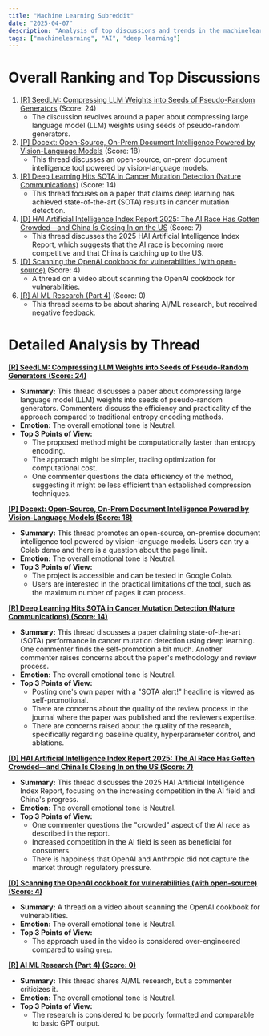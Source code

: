 ```yaml
---
title: "Machine Learning Subreddit"
date: "2025-04-07"
description: "Analysis of top discussions and trends in the machinelearning subreddit"
tags: ["machinelearning", "AI", "deep learning"]
---
```


# Overall Ranking and Top Discussions
1.  [[R] SeedLM: Compressing LLM Weights into Seeds of Pseudo-Random Generators](https://arxiv.org/abs/2410.10714) (Score: 24)
    *   The discussion revolves around a paper about compressing large language model (LLM) weights using seeds of pseudo-random generators.
2.  [[P] Docext: Open-Source, On-Prem Document Intelligence Powered by Vision-Language Models](https://www.reddit.com/r/MachineLearning/comments/1jtjw2b/p_docext_opensource_onprem_document_intelligence/) (Score: 18)
    *   This thread discusses an open-source, on-prem document intelligence tool powered by vision-language models.
3.  [[R] Deep Learning Hits SOTA in Cancer Mutation Detection (Nature Communications)](https://www.reddit.com/r/MachineLearning/comments/1jtfhwo/r_deep_learning_hits_sota_in_cancer_mutation/) (Score: 14)
    *   This thread focuses on a paper that claims deep learning has achieved state-of-the-art (SOTA) results in cancer mutation detection.
4.  [[D] HAI Artificial Intelligence Index Report 2025: The AI Race Has Gotten Crowded—and China Is Closing In on the US](https://www.reddit.com/r/MachineLearning/comments/1jtoegy/d_hai_artificial_intelligence_index_report_2025/) (Score: 7)
    *   This thread discusses the 2025 HAI Artificial Intelligence Index Report, which suggests that the AI race is becoming more competitive and that China is catching up to the US.
5.  [[D] Scanning the OpenAI cookbook for vulnerabilities (with open-source)](https://www.youtube.com/watch?v=jkPxR1eMy1o&t=1s) (Score: 4)
    *   A thread on a video about scanning the OpenAI cookbook for vulnerabilities.
6.  [[R] AI ML Research (Part 4)](https://www.reddit.com/r/MachineLearning/comments/1jtt9w1/r_ai_ml_research_part_4/) (Score: 0)
    *   This thread seems to be about sharing AI/ML research, but received negative feedback.

# Detailed Analysis by Thread
**[[R] SeedLM: Compressing LLM Weights into Seeds of Pseudo-Random Generators (Score: 24)](https://arxiv.org/abs/2410.10714)**
*   **Summary:**  This thread discusses a paper about compressing large language model (LLM) weights into seeds of pseudo-random generators. Commenters discuss the efficiency and practicality of the approach compared to traditional entropy encoding methods.
*   **Emotion:** The overall emotional tone is Neutral.
*   **Top 3 Points of View:**
    *   The proposed method might be computationally faster than entropy encoding.
    *   The approach might be simpler, trading optimization for computational cost.
    *   One commenter questions the data efficiency of the method, suggesting it might be less efficient than established compression techniques.

**[[P] Docext: Open-Source, On-Prem Document Intelligence Powered by Vision-Language Models (Score: 18)](https://www.reddit.com/r/MachineLearning/comments/1jtjw2b/p_docext_opensource_onprem_document_intelligence/)**
*   **Summary:** This thread promotes an open-source, on-premise document intelligence tool powered by vision-language models. Users can try a Colab demo and there is a question about the page limit.
*   **Emotion:** The overall emotional tone is Neutral.
*   **Top 3 Points of View:**
    *   The project is accessible and can be tested in Google Colab.
    *   Users are interested in the practical limitations of the tool, such as the maximum number of pages it can process.

**[[R] Deep Learning Hits SOTA in Cancer Mutation Detection (Nature Communications) (Score: 14)](https://www.reddit.com/r/MachineLearning/comments/1jtfhwo/r_deep_learning_hits_sota_in_cancer_mutation/)**
*   **Summary:** This thread discusses a paper claiming state-of-the-art (SOTA) performance in cancer mutation detection using deep learning. One commenter finds the self-promotion a bit much. Another commenter raises concerns about the paper's methodology and review process.
*   **Emotion:** The overall emotional tone is Neutral.
*   **Top 3 Points of View:**
    *   Posting one's own paper with a "SOTA alert!" headline is viewed as self-promotional.
    *   There are concerns about the quality of the review process in the journal where the paper was published and the reviewers expertise.
    *   There are concerns raised about the quality of the research, specifically regarding baseline quality, hyperparameter control, and ablations.

**[[D] HAI Artificial Intelligence Index Report 2025: The AI Race Has Gotten Crowded—and China Is Closing In on the US (Score: 7)](https://www.reddit.com/r/MachineLearning/comments/1jtoegy/d_hai_artificial_intelligence_index_report_2025/)**
*   **Summary:** This thread discusses the 2025 HAI Artificial Intelligence Index Report, focusing on the increasing competition in the AI field and China's progress.
*   **Emotion:** The overall emotional tone is Neutral.
*   **Top 3 Points of View:**
    *   One commenter questions the "crowded" aspect of the AI race as described in the report.
    *   Increased competition in the AI field is seen as beneficial for consumers.
    *   There is happiness that OpenAI and Anthropic did not capture the market through regulatory pressure.

**[[D] Scanning the OpenAI cookbook for vulnerabilities (with open-source) (Score: 4)](https://www.youtube.com/watch?v=jkPxR1eMy1o&t=1s)**
*   **Summary:** A thread on a video about scanning the OpenAI cookbook for vulnerabilities.
*   **Emotion:** The overall emotional tone is Neutral.
*   **Top 3 Points of View:**
    *   The approach used in the video is considered over-engineered compared to using `grep`.

**[[R] AI ML Research (Part 4) (Score: 0)](https://www.reddit.com/r/MachineLearning/comments/1jtt9w1/r_ai_ml_research_part_4/)**
*   **Summary:**  This thread shares AI/ML research, but a commenter criticizes it.
*   **Emotion:** The overall emotional tone is Neutral.
*   **Top 3 Points of View:**
    *   The research is considered to be poorly formatted and comparable to basic GPT output.
